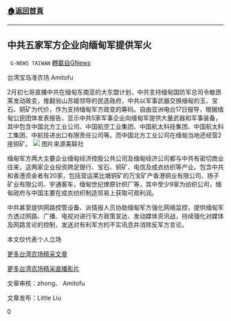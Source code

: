 ###  [:house:返回首頁](https://github.com/ourhimalayas/txt)
---

## 中共五家军方企业向缅甸军提供军火
` G-NEWS TAIWAN` [轉載自GNews](https://gnews.org/zh-hans/915553/)

台湾宝岛准农场 Amitofu

2月初七哥直播中共在缅甸东南亚的大东盟计划，中共支持缅甸国防军总司令敏昂莱发动政变，推翻翁山苏姬领导的民选政府，中共以军事武器交换缅甸的玉、宝石、铜矿为代价，作为支持缅甸军方政变的筹码。自由亚洲电台17日报导，根据缅甸公民团体发表报告，显示中共5家军事企业向缅甸军提供大量武器和军事装备，其中包含中国北方工业公司、中国航空工业集团、中国航太科技集团、中国航太科工集团、中航技进出口有限责任公司等。而中国北方工业公司在缅甸当地还经营2座铜矿。
![](https://lh6.googleusercontent.com/LvbOcErm8M7Qp3TiRqq2HZYsXMhNd0mtaikKGjHpIhb94Ubw1rLItV4rXnOCFiXEn-h4N0Dw_P5wGYwxaK3pp_jnWzNZKYK1BOw0_Fsj-RTnJ6LkZ_PiAbXeGvJ71LSiWyo6jX2a)
图片来源美联社

缅甸军方两大主要企业缅甸经济控股公共公司及缅甸经济公司都与中共有密切商业往来，这两家企业投资跨足银行、宝石、铜矿、电信及成衣纺织等产业。包含中共和香港资金者有20家，包括营运莱比塘铜矿的万宝矿产香港铜业有限公司、扬子矿业有限公司、宇通客车，缅甸世纪燎原针织厂等，其中至少9家为纺织公司，缅甸政府与中国主要在成衣纺织制造贸易上获取可观利润。

中共甚至提供网路控管设备、派情报人员协助缅甸军方强化网络监控，提供缅甸军方透过网路、广播、电视对进行军方政策宣达、发动媒体资讯战，持续强化对媒体及网路言论的控制，发送对有利军方的不实讯息并消除反军方言论。

本文仅代表个人立场

[更多台湾农场精采文章](https://gnews.org/zh-hant/author/taiwangnews/)

[更多台湾农场精采直播影片](https://gtv.org/user/5f60d588245d3c0579acdbec)

文章审核：zhong、 Amitofu

文章发布：Little Liu

0
